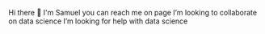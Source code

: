 Hi there 👋
I'm Samuel 
you can reach me on page
I’m looking to collaborate on data science
I’m looking for help with data science
